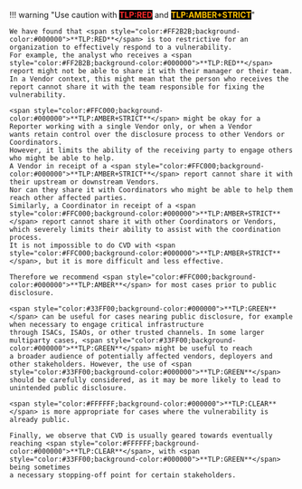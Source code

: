 !!! warning "Use caution with <span style="color:#FF2B2B;background-color:#000000">**TLP:RED**</span> and <span style="color:#FFC000;background-color:#000000">**TLP:AMBER+STRICT**</span>"
 

    We have found that <span style="color:#FF2B2B;background-color:#000000">**TLP:RED**</span> is too restrictive for an organization to effectively respond to a vulnerability.
    For example, the analyst who receives a <span style="color:#FF2B2B;background-color:#000000">**TLP:RED**</span> report might not be able to share it with their manager or their team.
    In a Vendor context, this might mean that the person who receives the report cannot share it with the team responsible for fixing the vulnerability.

    <span style="color:#FFC000;background-color:#000000">**TLP:AMBER+STRICT**</span> might be okay for a Reporter working with a single Vendor only, or when a Vendor 
    wants retain control over the disclosure process to other Vendors or Coordinators.
    However, it limits the ability of the receiving party to engage others who might be able to help.
    A Vendor in receipt of a <span style="color:#FFC000;background-color:#000000">**TLP:AMBER+STRICT**</span> report cannot share it with their upstream or downstream Vendors.
    Nor can they share it with Coordinators who might be able to help them reach other affected parties.
    Similarly, a Coordinator in receipt of a <span style="color:#FFC000;background-color:#000000">**TLP:AMBER+STRICT**</span> report cannot share it with other Coordinators or Vendors,
    which severely limits their ability to assist with the coordination process.
    It is not impossible to do CVD with <span style="color:#FFC000;background-color:#000000">**TLP:AMBER+STRICT**</span>, but it is more difficult and less effective.

    Therefore we recommend <span style="color:#FFC000;background-color:#000000">**TLP:AMBER**</span> for most cases prior to public disclosure. 

    <span style="color:#33FF00;background-color:#000000">**TLP:GREEN**</span> can be useful for cases nearing public disclosure, for example when necessary to engage critical infrastructure
    through ISACs, ISAOs, or other trusted channels. In some larger multiparty cases, <span style="color:#33FF00;background-color:#000000">**TLP:GREEN**</span> might be useful to reach
    a broader audience of potentially affected vendors, deployers and other stakeholders. However, the use of <span style="color:#33FF00;background-color:#000000">**TLP:GREEN**</span> 
    should be carefully considered, as it may be more likely to lead to unintended public disclosure.

    <span style="color:#FFFFFF;background-color:#000000">**TLP:CLEAR**</span> is more appropriate for cases where the vulnerability is already public.

    Finally, we observe that CVD is usually geared towards eventually reaching <span style="color:#FFFFFF;background-color:#000000">**TLP:CLEAR**</span>, with <span style="color:#33FF00;background-color:#000000">**TLP:GREEN**</span> being sometimes
    a necessary stopping-off point for certain stakeholders.

